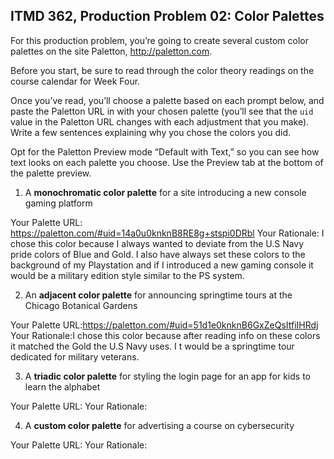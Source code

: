 ## ITMD 362, Production Problem 02: Color Palettes

For this production problem, you’re going to create several custom color palettes on the site
Paletton, http://paletton.com.

Before you start, be sure to read through the color theory readings on the course calendar for Week
Four.

Once you’ve read, you’ll choose a palette based on each prompt below, and paste the Paletton URL in
with your chosen palette (you’ll see that the `uid` value in the Paletton URL changes with each
adjustment that you make). Write a few sentences explaining why you chose the colors you did.

Opt for the Paletton Preview mode “Default with Text,” so you can see how text looks on each palette
you choose. Use the Preview tab at the bottom of the palette preview.

1. A **monochromatic color palette** for a site introducing a new console gaming platform

Your Palette URL: https://paletton.com/#uid=14a0u0knknB8RE8g+stspi0DRbl
Your Rationale: I chose this color because I always wanted to deviate from the U.S Navy pride colors of Blue and Gold. I also have always set these colors to the background of my Playstation and if I introduced a new gaming console it would be  a military edition style similar to the PS system.

2. An **adjacent color palette** for announcing springtime tours at the Chicago Botanical Gardens

Your Palette URL:https://paletton.com/#uid=51d1e0knknB6GxZeQsItfiIHRdj
Your Rationale:I chose this color because after reading info on these colors it matched the Gold the U.S Navy uses. I t would be a springtime tour dedicated for military veterans.

3. A **triadic color palette** for styling the login page for an app for kids to learn the alphabet

Your Palette URL:
Your Rationale:

4. A **custom color palette** for advertising a course on cybersecurity

Your Palette URL:
Your Rationale:
